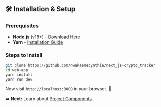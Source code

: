 ## 🛠️ Installation & Setup

### Prerequisites

- **Node.js** (v18+) - [Download Here](https://nodejs.org/)
- **Yarn** - [Installation Guide](https://yarnpkg.com/getting-started/install)

### Steps to Install

```sh
git clone https://github.com/nwakaemecynthia/next_js-crypto_tracker
cd web-app
yarn install
yarn run dev
```

Now visit `http://localhost:3000` in your browser. 🚀

➡️ **Next:** Learn about [Project Components](./components.md).

